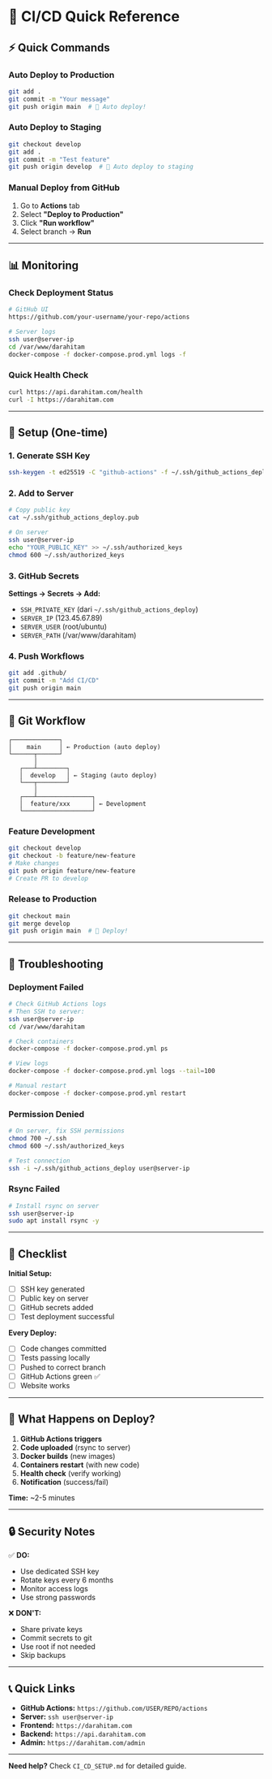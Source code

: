 # 🚀 CI/CD Quick Reference

## ⚡ Quick Commands

### Auto Deploy to Production
```bash
git add .
git commit -m "Your message"
git push origin main  # 🚀 Auto deploy!
```

### Auto Deploy to Staging
```bash
git checkout develop
git add .
git commit -m "Test feature"
git push origin develop  # 🧪 Auto deploy to staging
```

### Manual Deploy from GitHub
1. Go to **Actions** tab
2. Select **"Deploy to Production"**
3. Click **"Run workflow"**
4. Select branch → **Run**

---

## 📊 Monitoring

### Check Deployment Status
```bash
# GitHub UI
https://github.com/your-username/your-repo/actions

# Server logs
ssh user@server-ip
cd /var/www/darahitam
docker-compose -f docker-compose.prod.yml logs -f
```

### Quick Health Check
```bash
curl https://api.darahitam.com/health
curl -I https://darahitam.com
```

---

## 🔧 Setup (One-time)

### 1. Generate SSH Key
```bash
ssh-keygen -t ed25519 -C "github-actions" -f ~/.ssh/github_actions_deploy
```

### 2. Add to Server
```bash
# Copy public key
cat ~/.ssh/github_actions_deploy.pub

# On server
ssh user@server-ip
echo "YOUR_PUBLIC_KEY" >> ~/.ssh/authorized_keys
chmod 600 ~/.ssh/authorized_keys
```

### 3. GitHub Secrets
**Settings → Secrets → Add:**
- `SSH_PRIVATE_KEY` (dari `~/.ssh/github_actions_deploy`)
- `SERVER_IP` (123.45.67.89)
- `SERVER_USER` (root/ubuntu)
- `SERVER_PATH` (/var/www/darahitam)

### 4. Push Workflows
```bash
git add .github/
git commit -m "Add CI/CD"
git push origin main
```

---

## 🔄 Git Workflow

```
┌─────────────┐
│    main     │ ← Production (auto deploy)
└──────┬──────┘
       │
   ┌───┴────────┐
   │  develop   │ ← Staging (auto deploy)
   └───┬────────┘
       │
   ┌───┴───────────────┐
   │  feature/xxx      │ ← Development
   └───────────────────┘
```

### Feature Development
```bash
git checkout develop
git checkout -b feature/new-feature
# Make changes
git push origin feature/new-feature
# Create PR to develop
```

### Release to Production
```bash
git checkout main
git merge develop
git push origin main  # 🚀 Deploy!
```

---

## 🐛 Troubleshooting

### Deployment Failed
```bash
# Check GitHub Actions logs
# Then SSH to server:
ssh user@server-ip
cd /var/www/darahitam

# Check containers
docker-compose -f docker-compose.prod.yml ps

# View logs
docker-compose -f docker-compose.prod.yml logs --tail=100

# Manual restart
docker-compose -f docker-compose.prod.yml restart
```

### Permission Denied
```bash
# On server, fix SSH permissions
chmod 700 ~/.ssh
chmod 600 ~/.ssh/authorized_keys

# Test connection
ssh -i ~/.ssh/github_actions_deploy user@server-ip
```

### Rsync Failed
```bash
# Install rsync on server
ssh user@server-ip
sudo apt install rsync -y
```

---

## 📝 Checklist

**Initial Setup:**
- [ ] SSH key generated
- [ ] Public key on server
- [ ] GitHub secrets added
- [ ] Test deployment successful

**Every Deploy:**
- [ ] Code changes committed
- [ ] Tests passing locally
- [ ] Pushed to correct branch
- [ ] GitHub Actions green ✅
- [ ] Website works

---

## 🎯 What Happens on Deploy?

1. **GitHub Actions triggers**
2. **Code uploaded** (rsync to server)
3. **Docker builds** (new images)
4. **Containers restart** (with new code)
5. **Health check** (verify working)
6. **Notification** (success/fail)

**Time:** ~2-5 minutes

---

## 🔒 Security Notes

✅ **DO:**
- Use dedicated SSH key
- Rotate keys every 6 months
- Monitor access logs
- Use strong passwords

❌ **DON'T:**
- Share private keys
- Commit secrets to git
- Use root if not needed
- Skip backups

---

## 📞 Quick Links

- **GitHub Actions:** `https://github.com/USER/REPO/actions`
- **Server:** `ssh user@server-ip`
- **Frontend:** `https://darahitam.com`
- **Backend:** `https://api.darahitam.com`
- **Admin:** `https://darahitam.com/admin`

---

**Need help?** Check `CI_CD_SETUP.md` for detailed guide.
